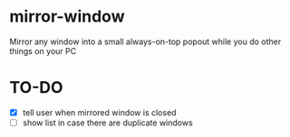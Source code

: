 # mirror-window
Mirror any window into a small always-on-top popout while you do other things on your PC

# TO-DO
- [x] tell user when mirrored window is closed
- [ ] show list in case there are duplicate windows